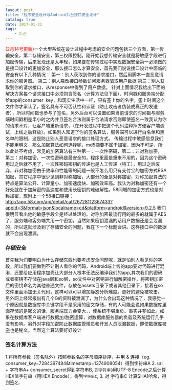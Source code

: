 ```yaml
---
layout: post
title: "程序安全设计与Android后台接口安全设计"
catalog: true
date: 2017-01-31
tags: 
    - 后台
---
```

<font color=red>(2月14号更新)</font>一个大型系统在设计过程中考虑的安全问题包括三个方面，第一传输安全，第二存储安全，第三权限控制。刚开始我想传输安全就是将敏感字段进行加密传输，后来发现还是太年轻，如果要在传输过程中实现数据安全第一必须做的是接口设计的更加安全，那么接口怎么才算安全，首先我们说说接口设计中面临的安全有以下几种情况：
第一：别人获取到你的请求接口，然后用脚本一直恶意请求你的服务器。
第二：别人篡改接口参数访问服务器骗取用户数据
第三：别人获取到你的请求接口，从response中得到了用户数据。<!--more-->
针对上面情况我给出下面的解决方案每个请求接口中必须包含签名（计算方法见下面）、时间戳和服务端分配给app的consumer_key，和现实生活中一样，只有签上你的名字，签上时间这个文件你才承认了，签名具有不可否认性和认证（防止攻击者伪装成真正的发送者），所以时间戳也参与了签名，另外后台可以设置如果当前请求的时间戳与服务端时间戳相差半小时之内并且签名合法则属于合法请求否则即使签名一致我认为你的请求不对，让客户端重新请求，（在开发过程中把这个代码注释掉方便客户端调试，上线之后释放）。如果别人知道了你的签名算法，服务端可以进行白名单和黑名单的限制，这是防止别人恶意请求的接口处理方式。
   传输过程中敏感信息我们不能用明文，那么加密算法如何选择呢，md5摘要不属于加密，因为不可逆，所以此处不考虑，常见的加密算法有三种第一：一次性密码，第二：非对称加密， 第三：对称加密。一次性密码是最安全的，程序里面是重来不用的，因为这个密码用过之后就不用了，一次性密码密钥的传递也是人工传递（特工），用过之后废弃，非对称加密由于效率和性能等的问题一般不怎么用只有支付宝的加密方式RSA加密，其它程序中很少见到非对称加密，大部分的全是对称加密，对称加密算法的特点是算法公开、计算量小、加密速度快、加密效率高。我认为对称加密还有一个好处就在于加解密的高速度和使用长密钥的难破解性。58同城的加密方式也是对称加密，现附上一个58接口链接：http://app.58.com/api/detail/cat/26728112367433?appId=3&format=json&localname=cd&platform=android&version=9.2.5 我们很明显看出他的敏感字段全是经过处理的。对称加密最流行用的最多的就属于AES了，服务端和客务端共用一个密钥，当然如果密钥泄漏的话用户数据还是会泄漏的，所以这就涉及到了存储安全的问题，我在下一个标题会讲。这样接口中的数据就不会出现泄漏。
   
### 存储安全
首先我为们要明白为什么存储东西也要考虑安全问题呢，就是怕别人看见你的字段，所以我们要做到不让别人看你的代码，Android端上线的app要对代码进行混淆，还要给应用程序加壳让大部分人根本无法反编译我们的app,其次我们的密码或者密钥不存储在java层和so层，so文件中对密钥进行加解密操作，将密钥加密后的密钥命名为其他普通文件，存放在assets目录下或者其他目录下，接着在so文件里面添加无关代码，这样可以可以增加静态分析难度。更好的避免被攻击。
另外网上经常报出有几个G的资料被泄漏了，为什么会出现这种情况了，我感觉一个原因就是数据库中关键字段不是采用的密文存储，有的人可能会说如果数据库里面存储的是密文的话，服务端压力会变大，，使系统不堪重负。事实并非如此。如果在数据库客户端进行数据加/脱密运算，对数据库服务器的负载及系统运行几乎没有影响。另外对字段加密防止数据库管理员和开发人员泄漏数据，即使数据库被盗也是秘文。当然这个算法要好好设计
### 签名计算方法
1.将所有参数（签名除外）按照参数名的字母顺序排序，并用 & 连接（eg. consumer_key=7284397484&timestamp=1374908054）得到字符串A
2. url + 字符串A+ consumer_secret得到字符串B, 对``字符串B``用UTF-8 Encode之后计算HEX值字符串（用HEX Encode），得到``字符串C``,
3. 对 字符串C 计算SHA1哈希，得到签名.

